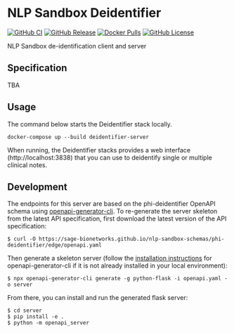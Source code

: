 # NLP Sandbox Deidentifier

[![GitHub CI](https://img.shields.io/github/workflow/status/Sage-Bionetworks/nlp-sandbox-deidentifier/ci.svg?color=94398d&labelColor=555555&logoColor=ffffff&style=for-the-badge&logo=github)](https://github.com/Sage-Bionetworks/nlp-sandbox-deidentifier)
[![GitHub Release](https://img.shields.io/github/release/Sage-Bionetworks/nlp-sandbox-deidentifier.svg?include_prereleases&color=94398d&labelColor=555555&logoColor=ffffff&style=for-the-badge&logo=github)](https://github.com/Sage-Bionetworks/nlp-sandbox-deidentifier/releases)
[![Docker Pulls](https://img.shields.io/docker/pulls/nlpsandbox/date-annotator-example.svg?color=94398d&labelColor=555555&logoColor=ffffff&style=for-the-badge&label=pulls&logo=docker)](https://hub.docker.com/r/nlpsandbox/date-annotator-example)
[![GitHub License](https://img.shields.io/github/license/Sage-Bionetworks/nlp-sandbox-deidentifier.svg?color=94398d&labelColor=555555&logoColor=ffffff&style=for-the-badge&logo=github)](https://github.com/Sage-Bionetworks/nlp-sandbox-deidentifier)

NLP Sandbox de-identification client and server

## Specification

TBA

## Usage

The command below starts the Deidentifier stack locally.

    docker-compose up --build deidentifier-server

When running, the Deidentifier stacks provides a web interface (http://localhost:3838)
that you can use to deidentify single or multiple clinical notes.

## Development

The endpoints for this server are based on the phi-deidentifier OpenAPI schema using
[openapi-generator-cli](https://github.com/OpenAPITools/openapi-generator-cli). To re-generate the server skeleton from
the latest API specification, first download the latest version of the API specification:

```
$ curl -O https://sage-bionetworks.github.io/nlp-sandbox-schemas/phi-deidentifier/edge/openapi.yaml
```

Then generate a skeleton server (follow the [installation
instructions](https://github.com/OpenAPITools/openapi-generator-cli#installation) for openapi-generator-cli if it is not
already installed in your local environment):

```
$ npx openapi-generator-cli generate -g python-flask -i openapi.yaml -o server
```

From there, you can install and run the generated flask server:

```
$ cd server
$ pip install -e .
$ python -m openapi_server
```
